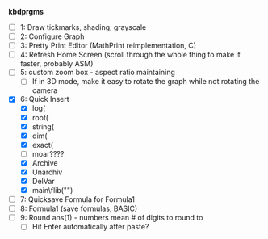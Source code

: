 **kbdprgms**

 - [ ] 1: Draw tickmarks, shading, grayscale
 - [ ] 2: Configure Graph
 - [ ] 3: Pretty Print Editor (MathPrint reimplementation, C)
 - [ ] 4: Refresh Home Screen (scroll through the whole thing to make it faster, probably ASM)
 - [ ] 5: custom zoom box - aspect ratio maintaining
   - [ ] If in 3D mode, make it easy to rotate the graph while not rotating the camera
 - [x] 6: Quick Insert
   - [x] log(
   - [x] root(
   - [x] string(
   - [x] dim(
   - [x] exact(
   - [ ] moar????
   - [x] Archive
   - [x] Unarchiv
   - [x] DelVar 
   - [x] main\flib("")
 - [ ] 7: Quicksave Formula for Formula1
 - [ ] 8: Formula1 (save formulas, BASIC)
 - [ ] 9: Round ans(1) - numbers mean # of digits to round to
   - [ ] Hit Enter automatically after paste?
